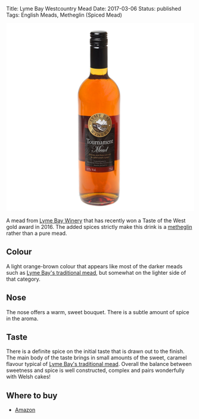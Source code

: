 Title: Lyme Bay Westcountry Mead
Date: 2017-03-06
Status: published
Tags: English Meads, Metheglin (Spiced Mead)

![](/images/tournament.jpg)

A mead from [Lyme Bay Winery](/lyme-bay-winery/)
that has recently won a Taste of the West gold
award in 2016. The added spices strictly make this drink is a
[metheglin](/types-of-mead) rather than a pure mead.

<!-- PELICAN_END_SUMMARY -->

## Colour

A light orange-brown colour that appears like most of the darker meads
such as [Lyme Bay's traditional mead](/lyme-bay-traditional), but
somewhat on the lighter side of that category.

## Nose

The nose offers a warm, sweet bouquet. There is a subtle amount of
spice in the aroma.

## Taste

There is a definite spice on the initial taste that is drawn out to
the finish. The main body of the taste brings in small amounts of the
sweet, caramel flavour typical of
[Lyme Bay's traditional mead](/lyme-bay-traditional). Overall the
balance between sweetness and spice is well constructed, complex and
pairs wonderfully with Welsh cakes!

## Where to buy

* [Amazon](https://www.amazon.co.uk/Westcountry-Mead-Lyme-Bay-Bottle/dp/B00F2IYI6C/ref=as_li_ss_tl?ie=UTF8&qid=1488668365&sr=8-1&keywords=lyme+bay+west+country&linkCode=ll1&tag=traditionalmead-21&linkId=4bfaddd5b77c29a382612e4a32f1bccf)
